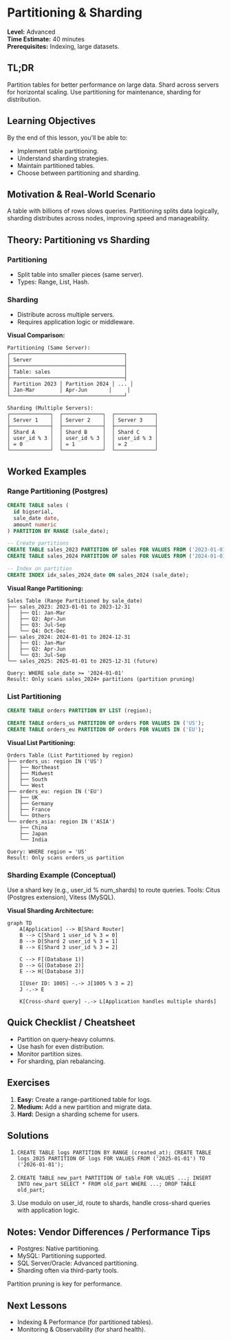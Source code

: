 # Partitioning & Sharding

**Level:** Advanced  
**Time Estimate:** 40 minutes  
**Prerequisites:** Indexing, large datasets.

## TL;DR
Partition tables for better performance on large data. Shard across servers for horizontal scaling. Use partitioning for maintenance, sharding for distribution.

## Learning Objectives
By the end of this lesson, you'll be able to:
- Implement table partitioning.
- Understand sharding strategies.
- Maintain partitioned tables.
- Choose between partitioning and sharding.

## Motivation & Real-World Scenario
A table with billions of rows slows queries. Partitioning splits data logically, sharding distributes across nodes, improving speed and manageability.

## Theory: Partitioning vs Sharding

### Partitioning
- Split table into smaller pieces (same server).
- Types: Range, List, Hash.

### Sharding
- Distribute across multiple servers.
- Requires application logic or middleware.

**Visual Comparison:**
```
Partitioning (Same Server):
┌─────────────────────────────────────┐
│ Server                              │
├─────────────────────────────────────┤
│ Table: sales                        │
├─────────────────────────────────────┤
│ Partition 2023 │ Partition 2024 │ ... │
│ Jan-Mar        │ Apr-Jun       │     │
└─────────────────────────────────────┘

Sharding (Multiple Servers):
┌─────────────┐  ┌─────────────┐  ┌─────────────┐
│ Server 1    │  │ Server 2    │  │ Server 3    │
├─────────────┤  ├─────────────┤  ├─────────────┤
│ Shard A     │  │ Shard B     │  │ Shard C     │
│ user_id % 3 │  │ user_id % 3 │  │ user_id % 3 │
│ = 0         │  │ = 1         │  │ = 2         │
└─────────────┘  └─────────────┘  └─────────────┘
```

## Worked Examples

### Range Partitioning (Postgres)
```sql
CREATE TABLE sales (
  id bigserial,
  sale_date date,
  amount numeric
) PARTITION BY RANGE (sale_date);

-- Create partitions
CREATE TABLE sales_2023 PARTITION OF sales FOR VALUES FROM ('2023-01-01') TO ('2024-01-01');
CREATE TABLE sales_2024 PARTITION OF sales FOR VALUES FROM ('2024-01-01') TO ('2025-01-01');

-- Index on partition
CREATE INDEX idx_sales_2024_date ON sales_2024 (sale_date);
```

**Visual Range Partitioning:**
```
Sales Table (Range Partitioned by sale_date)
├── sales_2023: 2023-01-01 to 2023-12-31
│   ├── Q1: Jan-Mar
│   ├── Q2: Apr-Jun  
│   ├── Q3: Jul-Sep
│   └── Q4: Oct-Dec
├── sales_2024: 2024-01-01 to 2024-12-31
│   ├── Q1: Jan-Mar
│   ├── Q2: Apr-Jun
│   └── Q3: Jul-Sep
└── sales_2025: 2025-01-01 to 2025-12-31 (future)

Query: WHERE sale_date >= '2024-01-01'
Result: Only scans sales_2024+ partitions (partition pruning)
```

### List Partitioning
```sql
CREATE TABLE orders PARTITION BY LIST (region);

CREATE TABLE orders_us PARTITION OF orders FOR VALUES IN ('US');
CREATE TABLE orders_eu PARTITION OF orders FOR VALUES IN ('EU');
```

**Visual List Partitioning:**
```
Orders Table (List Partitioned by region)
├── orders_us: region IN ('US')
│   ├── Northeast
│   ├── Midwest  
│   ├── South
│   └── West
├── orders_eu: region IN ('EU')
│   ├── UK
│   ├── Germany
│   ├── France
│   └── Others
└── orders_asia: region IN ('ASIA')
    ├── China
    ├── Japan
    └── India

Query: WHERE region = 'US'
Result: Only scans orders_us partition
```

### Sharding Example (Conceptual)
Use a shard key (e.g., user_id % num_shards) to route queries. Tools: Citus (Postgres extension), Vitess (MySQL).

**Visual Sharding Architecture:**
```mermaid
graph TD
    A[Application] --> B[Shard Router]
    B --> C[Shard 1 user_id % 3 = 0]
    B --> D[Shard 2 user_id % 3 = 1]  
    B --> E[Shard 3 user_id % 3 = 2]
    
    C --> F[(Database 1)]
    D --> G[(Database 2)]
    E --> H[(Database 3)]
    
    I[User ID: 1005] -.-> J[1005 % 3 = 2]
    J -.-> E
    
    K[Cross-shard query] -.-> L[Application handles multiple shards]
```

## Quick Checklist / Cheatsheet
- Partition on query-heavy columns.
- Use hash for even distribution.
- Monitor partition sizes.
- For sharding, plan rebalancing.

## Exercises

1. **Easy:** Create a range-partitioned table for logs.
2. **Medium:** Add a new partition and migrate data.
3. **Hard:** Design a sharding scheme for users.

## Solutions

1. `CREATE TABLE logs PARTITION BY RANGE (created_at); CREATE TABLE logs_2025 PARTITION OF logs FOR VALUES FROM ('2025-01-01') TO ('2026-01-01');`

2. `CREATE TABLE new_part PARTITION OF table FOR VALUES ...; INSERT INTO new_part SELECT * FROM old_part WHERE ...; DROP TABLE old_part;`

3. Use modulo on user_id, route to shards, handle cross-shard queries with application logic.

## Notes: Vendor Differences / Performance Tips
- Postgres: Native partitioning.
- MySQL: Partitioning supported.
- SQL Server/Oracle: Advanced partitioning.
- Sharding often via third-party tools.

Partition pruning is key for performance.

## Next Lessons
- Indexing & Performance (for partitioned tables).
- Monitoring & Observability (for shard health).

